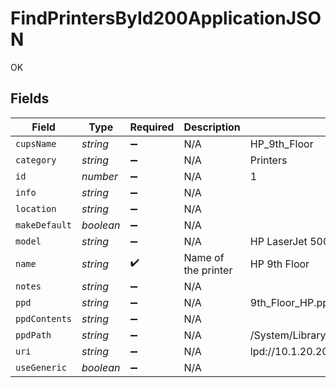 # FindPrintersById200ApplicationJSON

OK


## Fields

| Field                                                                                                                    | Type                                                                                                                     | Required                                                                                                                 | Description                                                                                                              | Example                                                                                                                  |
| ------------------------------------------------------------------------------------------------------------------------ | ------------------------------------------------------------------------------------------------------------------------ | ------------------------------------------------------------------------------------------------------------------------ | ------------------------------------------------------------------------------------------------------------------------ | ------------------------------------------------------------------------------------------------------------------------ |
| `cupsName`                                                                                                               | *string*                                                                                                                 | :heavy_minus_sign:                                                                                                       | N/A                                                                                                                      | HP_9th_Floor                                                                                                             |
| `category`                                                                                                               | *string*                                                                                                                 | :heavy_minus_sign:                                                                                                       | N/A                                                                                                                      | Printers                                                                                                                 |
| `id`                                                                                                                     | *number*                                                                                                                 | :heavy_minus_sign:                                                                                                       | N/A                                                                                                                      | 1                                                                                                                        |
| `info`                                                                                                                   | *string*                                                                                                                 | :heavy_minus_sign:                                                                                                       | N/A                                                                                                                      |                                                                                                                          |
| `location`                                                                                                               | *string*                                                                                                                 | :heavy_minus_sign:                                                                                                       | N/A                                                                                                                      |                                                                                                                          |
| `makeDefault`                                                                                                            | *boolean*                                                                                                                | :heavy_minus_sign:                                                                                                       | N/A                                                                                                                      |                                                                                                                          |
| `model`                                                                                                                  | *string*                                                                                                                 | :heavy_minus_sign:                                                                                                       | N/A                                                                                                                      | HP LaserJet 500 color MFP M575                                                                                           |
| `name`                                                                                                                   | *string*                                                                                                                 | :heavy_check_mark:                                                                                                       | Name of the printer                                                                                                      | HP 9th Floor                                                                                                             |
| `notes`                                                                                                                  | *string*                                                                                                                 | :heavy_minus_sign:                                                                                                       | N/A                                                                                                                      |                                                                                                                          |
| `ppd`                                                                                                                    | *string*                                                                                                                 | :heavy_minus_sign:                                                                                                       | N/A                                                                                                                      | 9th_Floor_HP.ppd                                                                                                         |
| `ppdContents`                                                                                                            | *string*                                                                                                                 | :heavy_minus_sign:                                                                                                       | N/A                                                                                                                      |                                                                                                                          |
| `ppdPath`                                                                                                                | *string*                                                                                                                 | :heavy_minus_sign:                                                                                                       | N/A                                                                                                                      | /System/Library/Frameworks/ApplicationServices.framework/Versions/A/Frameworks/PrintCore.framework/Resources/Generic.ppd |
| `uri`                                                                                                                    | *string*                                                                                                                 | :heavy_minus_sign:                                                                                                       | N/A                                                                                                                      | lpd://10.1.20.204/                                                                                                       |
| `useGeneric`                                                                                                             | *boolean*                                                                                                                | :heavy_minus_sign:                                                                                                       | N/A                                                                                                                      |                                                                                                                          |